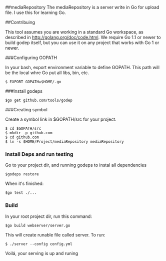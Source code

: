 ##mediaRepository
The mediaRepository is a server write in Go for upload file. I use this for learning Go.

##Contribuing

This tool assumes you are working in a standard Go workspace,
as described in http://golang.org/doc/code.html. We require Go 1.1
or newer to build godep itself, but you can use it on any project
that works with Go 1 or newer.

###Configuring GOPATH

In your bash, export environment variable to define GOPATH. This path will be the local whre Go put all libs, bin, etc. 

    $ EXPORT GOPATH=$HOME/.go

###Install godeps

    $go get github.com/tools/godep

###Creating symbol

Create a symbol link in $GOPATH/src for your project.

    $ cd $GOPATH/src
    $ mkdir -p github.com
    $ cd github.com
    $ ln -s $HOME/Project/mediaRepository mediaRepository  

### Install Deps and run testing

Go to your project dir, and running godeps to instal all dependencies

    $godeps restore

When it's finished:

    $go test ./...

### Build

In your root project dir, run this command:

    $go build webserver/server.go

This will create runable file called server. To run:

    $ ./server --config config.yml

Voilá, your serving is up and runing
